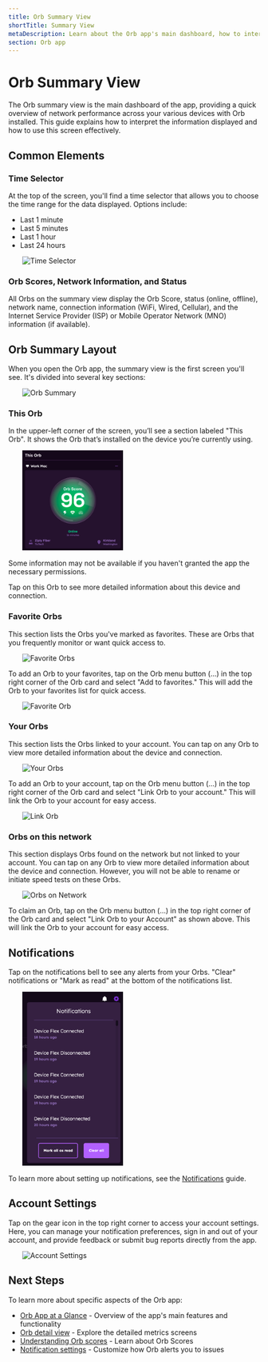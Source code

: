 ```yaml
---
title: Orb Summary View
shortTitle: Summary View
metaDescription: Learn about the Orb app's main dashboard, how to interpret the summary metrics, and navigate to detailed information.
section: Orb app
---
```


# Orb Summary View

The Orb summary view is the main dashboard of the app, providing a quick overview of network performance across your various devices with Orb installed. This guide explains how to interpret the information displayed and how to use this screen effectively.

## Common Elements

### Time Selector

At the top of the screen, you'll find a time selector that allows you to choose the time range for the data displayed. Options include:

- Last 1 minute
- Last 5 minutes
- Last 1 hour
- Last 24 hours

<img src="../../images/orb-app/global-time-selector.png" alt="Time Selector" width=40% style="margin-left: 2em;">

### Orb Scores, Network Information, and Status

All Orbs on the summary view display the Orb Score, status (online, offline), network name, connection information (WiFi, Wired, Cellular), and the Internet Service Provider (ISP) or Mobile Operator Network (MNO) information (if available).

## Orb Summary Layout

When you open the Orb app, the summary view is the first screen you'll see. It's divided into several key sections:

<img src="../../images/orb-app/orb-summary-signed-in.png" alt="Orb Summary" width=60% style="margin-left: 2em;">

### This Orb

In the upper-left corner of the screen, you’ll see a section labeled "This Orb". It shows the Orb that’s installed on the device you’re currently using.

<img src="../../images/orb-app/this-orb.png" alt="This Orb" width=40% style="margin-left: 2em;">

Some information may not be available if you haven't granted the app the necessary permissions.

Tap on this Orb to see more detailed information about this device and connection.

### Favorite Orbs

This section lists the Orbs you've marked as favorites. These are Orbs that you frequently monitor or want quick access to.

<img src="../../images/orb-app/favorite-orbs.png" alt="Favorite Orbs" width=50% style="margin-left: 2em;">

To add an Orb to your favorites, tap on the Orb menu button (...) in the top right corner of the Orb card and select "Add to favorites." This will add the Orb to your favorites list for quick access.

<img src="../../images/orb-app/favorite-orb.png" alt="Favorite Orb" width=40% style="margin-left: 2em;">

### Your Orbs

This section lists the Orbs linked to your account. You can tap on any Orb to view more detailed information about the device and connection.

<img src="../../images/orb-app/your-orbs.png" alt="Your Orbs" width=50% style="margin-left: 2em;">

To add an Orb to your account, tap on the Orb menu button (...) in the top right corner of the Orb card and select "Link Orb to your account." This will link the Orb to your account for easy access.

<img src="../../images/orb-app/link-account.png" alt="Link Orb" width=30% style="margin-left: 2em;">

### Orbs on this network

This section displays Orbs found on the network but not linked to your account. You can tap on any Orb to view more detailed information about the device and connection. However, you will not be able to rename or initiate speed tests on these Orbs.

<img src="../../images/orb-app/orbs-on-this-network.png" alt="Orbs on Network" width=40% style="margin-left: 2em;">

To claim an Orb, tap on the Orb menu button (...) in the top right corner of the Orb card and select "Link Orb to your Account" as shown above. This will link the Orb to your account for easy access.

## Notifications

Tap on the notifications bell to see any alerts from your Orbs. "Clear" notifications or "Mark as read" at the bottom of the notifications list.

<img src="../../images/orb-app/notifications.png" alt="Notifications" width=40% style="margin-left: 2em;">

To learn more about setting up notifications, see the [Notifications](/docs/orb-app/notifications.md) guide.

## Account Settings

Tap on the gear icon in the top right corner to access your account settings. Here, you can manage your notification preferences, sign in and out of your account, and provide feedback or submit bug reports directly from the app.

<img src="../../images/orb-app/orb-account-menu.png" alt="Account Settings" width=40% style="margin-left: 2em;">

## Next Steps

To learn more about specific aspects of the Orb app:

- [Orb App at a Glance](/docs/orb-app/orb-app-at-a-glance.md) - Overview of the app's main features and functionality
- [Orb detail view](/docs/orb-app/orb-detail-view.md) - Explore the detailed metrics screens
- [Understanding Orb scores](/docs/orb-app/orb-scores-metrics.md) - Learn about Orb Scores
- [Notification settings](/docs/orb-app/notifications.md) - Customize how Orb alerts you to issues
